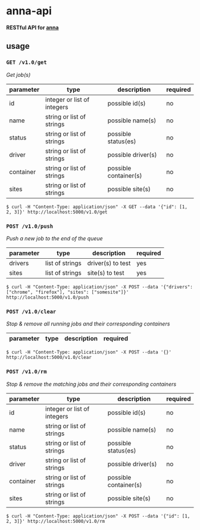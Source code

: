 # anna-api
**RESTful API for [anna](https://github.com/patrikpihlstrom/anna)**

## usage


### ```GET /v1.0/get```
*Get job(s)*


| parameter | type                        | description           | required |
|-----------|-----------------------------|-----------------------|----------|
| id        | integer or list of integers | possible id(s)        | no       |
| name      | string or list of strings   | possible name(s)      | no       |
| status    | string or list of strings   | possible status(es)   | no       |
| driver    | string or list of strings   | possible driver(s)    | no       |
| container | string or list of strings   | possible container(s) | no       |
| sites     | string or list of strings   | possible site(s)      | no       |

```$ curl -H "Content-Type: application/json" -X GET --data '{"id": [1, 2, 3]}' http://localhost:5000/v1.0/get```


### ```POST /v1.0/push```
*Push a new job to the end of the queue*


| parameter | type            | description       | required |
|-----------|-----------------|-------------------|----------|
| drivers   | list of strings | driver(s) to test | yes      |
| sites     | list of strings | site(s) to test   | yes      |

```$ curl -H "Content-Type: application/json" -X POST --data '{"drivers": ["chrome", "firefox"], "sites": ["somesite"]}' http://localhost:5000/v1.0/push```




### ```POST /v1.0/clear```
*Stop & remove all running jobs and their corresponding containers*


| parameter | type | description | required |
|-----------|------|-------------|----------|

```$ curl -H "Content-Type: application/json" -X POST --data '{}' http://localhost:5000/v1.0/clear```




### ```POST /v1.0/rm```
*Stop & remove the matching jobs and their corresponding containers*


| parameter | type                        | description           | required |
|-----------|-----------------------------|-----------------------|----------|
| id        | integer or list of integers | possible id(s)        | no       |
| name      | string or list of strings   | possible name(s)      | no       |
| status    | string or list of strings   | possible status(es)   | no       |
| driver    | string or list of strings   | possible driver(s)    | no       |
| container | string or list of strings   | possible container(s) | no       |
| sites     | string or list of strings   | possible site(s)      | no       |

```$ curl -H "Content-Type: application/json" -X POST --data '{"id": [1, 2, 3]}' http://localhost:5000/v1.0/rm```
